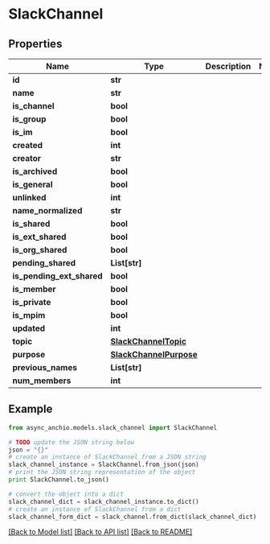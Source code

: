 # SlackChannel


## Properties

Name | Type | Description | Notes
------------ | ------------- | ------------- | -------------
**id** | **str** |  | 
**name** | **str** |  | 
**is_channel** | **bool** |  | 
**is_group** | **bool** |  | 
**is_im** | **bool** |  | 
**created** | **int** |  | 
**creator** | **str** |  | 
**is_archived** | **bool** |  | 
**is_general** | **bool** |  | 
**unlinked** | **int** |  | 
**name_normalized** | **str** |  | 
**is_shared** | **bool** |  | 
**is_ext_shared** | **bool** |  | 
**is_org_shared** | **bool** |  | 
**pending_shared** | **List[str]** |  | 
**is_pending_ext_shared** | **bool** |  | 
**is_member** | **bool** |  | 
**is_private** | **bool** |  | 
**is_mpim** | **bool** |  | 
**updated** | **int** |  | 
**topic** | [**SlackChannelTopic**](SlackChannelTopic.md) |  | 
**purpose** | [**SlackChannelPurpose**](SlackChannelPurpose.md) |  | 
**previous_names** | **List[str]** |  | 
**num_members** | **int** |  | 

## Example

```python
from async_anchio.models.slack_channel import SlackChannel

# TODO update the JSON string below
json = "{}"
# create an instance of SlackChannel from a JSON string
slack_channel_instance = SlackChannel.from_json(json)
# print the JSON string representation of the object
print SlackChannel.to_json()

# convert the object into a dict
slack_channel_dict = slack_channel_instance.to_dict()
# create an instance of SlackChannel from a dict
slack_channel_form_dict = slack_channel.from_dict(slack_channel_dict)
```
[[Back to Model list]](../README.md#documentation-for-models) [[Back to API list]](../README.md#documentation-for-api-endpoints) [[Back to README]](../README.md)


